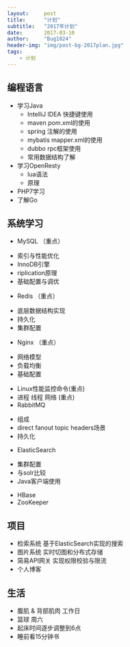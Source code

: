 ```yaml
---
layout:     post
title:      "计划"
subtitle:   "2017年计划"
date:       2017-03-10
author:     "Bug1024"
header-img: "img/post-bg-2017plan.jpg"
tags:
    - 计划
---
```


## 编程语言
 - 学习Java
    * IntelliJ IDEA 快捷键使用
    * maven pom.xml的使用
    * spring 注解的使用
    * mybatis mapper.xml的使用
    * dubbo rpc框架使用
    * 常用数据结构了解
 - 学习OpenResty
    * lua语法
    * 原理
 - PHP7学习
 - 了解Go

## 系统学习
 - MySQL （重点）
  * 索引与性能优化
  * InnoDB引擎
  * riplication原理
  * 基础配置与调优
 - Redis （重点）
  * 底层数据结构实现
  * 持久化
  * 集群配置
 - Nginx （重点）
  * 网络模型
  * 负载均衡
  * 基础配置
 - Linux性能监控命令(重点)
 - 进程 线程 网络 (重点)
 - RabbitMQ
  * 组成
  * direct fanout topic headers场景
  * 持久化
 - ElasticSearch
  * 集群配置
  * 与solr比较
  * Java客户端使用
 - HBase
 - ZooKeeper

## 项目
 - 检索系统 基于ElasticSearch实现的搜索
 - 图片系统 实时切图和分布式存储
 - 简易API网关 实现权限校验与限流
 - 个人博客

## 生活
 - 腹肌 & 背部肌肉 工作日
 - 篮球 周六
 - 起床时间逐步调整到6点
 - 睡前看15分钟书

